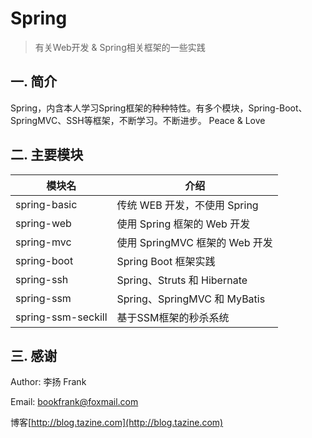 # Spring

> 有关Web开发 & Spring相关框架的一些实践
>

## 一. 简介 ##

Spring，内含本人学习Spring框架的种种特性。有多个模块，Spring-Boot、SpringMVC、SSH等框架，不断学习。不断进步。
Peace & Love

## 二. 主要模块

| 模块名                 | 介绍                    |
| ------------------- | --------------------- |
| spring-basic  | 传统 WEB 开发，不使用 Spring       |
| spring-web       | 使用 Spring 框架的 Web 开发 |
| spring-mvc       | 使用 SpringMVC 框架的 Web 开发 |
| spring-boot  | Spring Boot 框架实践             |
| spring-ssh| Spring、Struts 和 Hibernate      |
| spring-ssm    | Spring、SpringMVC 和 MyBatis       |
| spring-ssm-seckill    | 基于SSM框架的秒杀系统 |

## 三. 感谢 ##

Author: 李扬 Frank   

Email: bookfrank@foxmail.com

博客[http://blog.tazine.com](http://blog.tazine.com)